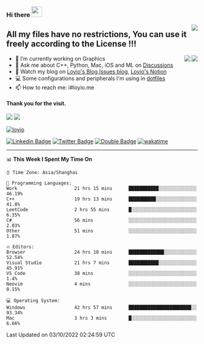 <h3 align="left">Hi there <img src="https://media.giphy.com/media/hvRJCLFzcasrR4ia7z/giphy.gif" width="28"></h3>
<a align="right" href="https://github.com/loyio/loyio/blob/master/STAR/README.md"><img align="right" src="https://img.shields.io/badge/LOYIO-STAR-green" /></a>

## All my files have no restrictions, You can use it freely according to the License !!!

<a href="https://github.com/loyio#gh-light-mode-only">
     <img align="right"  src="https://loy-readme.vercel.app/api/top-langs/?username=loyio&langs_count=6&hide=css,html,jupyter%20notebook" />
</a>

<a href="https://github.com/loyio#gh-dark-mode-only">
  <img align="right"  src="https://loy-readme.vercel.app/api/top-langs/?username=loyio&langs_count=6&theme=slateorange&hide=css,html,jupyter%20notebook" />
</a>



- 🔭 I’m currently working on Graphics
- 💬 Ask me about C++, Python, Mac, iOS and ML on [Discussions](https://github.com/loyio/blog/discussions)
- 📔 Watch my blog on [Loyio's Blog](https://loyio.me),[Issues blog](https://github.com/loyio/blog/issues), [Loyio's Notion](https://loyio.notion.site/loyio/Loyio-s-Dashboard-2f56bd29222a445ea9d9e8802a1ac83b)
- 💻 Some configurations and peripherals I'm using in [dotfiles](https://github.com/loyio/dotfiles)
- 📫 How to reach me: i#loyio.me


#### Thank you for the visit.
<img src="http://profile-counter.glitch.me/loyio/count.svg" />

<img src="https://loy-readme.vercel.app/api?username=loyio&show_icons=true&hide=stars&include_all_commits=true&hide_title=true&theme=slateorange" />

     

[![loyio](https://github-profile-trophy.vercel.app/?username=loyio&theme=onedark&column=4)](https://github.com/loyio)

[![Linkedin Badge](https://img.shields.io/badge/-@loyio-0077b5?style=flat-square&logo=Linkedin&logoColor=white&labelColor=0077b5&link=https://www.linkedin.com/in/loyio-hex-363172158/)](https://www.linkedin.com/in/loyio-hex-363172158/)
[![Twitter Badge](https://img.shields.io/badge/-@loyiome-1ca0f1?style=flat-square&labelColor=1ca0f1&logo=twitter&logoColor=white&link=https://twitter.com/loyiome)](https://twitter.com/loyiome)
[![Double Badge](https://img.shields.io/badge/@loyio-007722?style=flat&logo=Douban&logoColor=white)](https://www.douban.com/people/susmote)
[![wakatime](https://wakatime.com/badge/user/c0ddc104-5a20-41d1-ab9a-c4d9ea20a4d9.svg)](https://wakatime.com/@c0ddc104-5a20-41d1-ab9a-c4d9ea20a4d9)

-------
<!--START_SECTION:waka-->
📊 **This Week I Spent My Time On** 

```text
⌚︎ Time Zone: Asia/Shanghai

💬 Programming Languages: 
Work                     21 hrs 15 mins      ███████████░░░░░░░░░░░░░░   46.19% 
C++                      19 hrs 13 mins      ██████████░░░░░░░░░░░░░░░   41.8% 
LeetCode                 2 hrs 55 mins       █░░░░░░░░░░░░░░░░░░░░░░░░   6.35% 
C#                       56 mins             ░░░░░░░░░░░░░░░░░░░░░░░░░   2.03% 
Other                    51 mins             ░░░░░░░░░░░░░░░░░░░░░░░░░   1.87%

🔥 Editors: 
Browser                  24 hrs 10 mins      █████████████░░░░░░░░░░░░   52.54% 
Visual Studio            21 hrs 7 mins       ███████████░░░░░░░░░░░░░░   45.91% 
VS Code                  38 mins             ░░░░░░░░░░░░░░░░░░░░░░░░░   1.4% 
Neovim                   4 mins              ░░░░░░░░░░░░░░░░░░░░░░░░░   0.15%

💻 Operating System: 
Windows                  42 hrs 57 mins      ███████████████████████░░   93.34% 
Mac                      3 hrs 3 mins        █░░░░░░░░░░░░░░░░░░░░░░░░   6.66%

```


 Last Updated on 03/10/2022 02:24:59 UTC
<!--END_SECTION:waka-->
